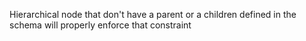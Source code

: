 Hierarchical node that don't have a parent or a children defined in the schema will properly enforce that constraint